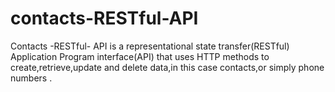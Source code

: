 # contacts-RESTful-API
Contacts -RESTful- API is  a  representational state transfer(RESTful) Application Program  interface(API)  that uses HTTP methods to create,retrieve,update and delete data,in this case contacts,or simply phone numbers .
